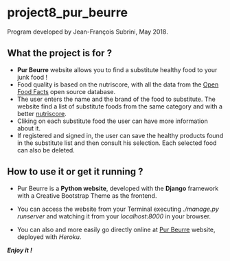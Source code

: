 # project8_pur_beurre

Program developed by Jean-François Subrini, May 2018.



## What the project is for ?

* **Pur Beurre** website allows you to find a substitute healthy food to your junk food !
* Food quality is based on the nutriscore, with all the data from the [Open Food Facts](https://fr.openfoodfacts.org) open source database.
* The user enters the name and the brand of the food to substitute. The website find a list of substitute foods from the same category and with a better [nutriscore](https://fr.openfoodfacts.org/score-nutritionnel-france).
* Cliking on each substitute food the user can have more information about it.
* If registered and signed in, the user can save the healthy products found in the substitute list and then consult his selection. Each selected food can also be deleted.


## How to use it or get it running ?

* Pur Beurre is a **Python website**, developed with the **Django** framework with a Creative Bootstrap Theme as the frontend.

* You can access the website from your Terminal executing *./manage.py runserver* and watching it from your *localhost:8000* in your browser.

* You can also and more easily go directly online at [Pur Beurre](https://purbeurre8.herokuapp.com/) website, deployed with *Heroku*.


***Enjoy it !***